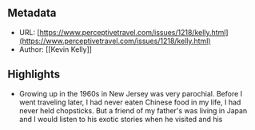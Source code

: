 ## Metadata
* URL: [https://www.perceptivetravel.com/issues/1218/kelly.html](https://www.perceptivetravel.com/issues/1218/kelly.html)
* Author: [[Kevin Kelly]]

## Highlights
* Growing up in the 1960s in New Jersey was very parochial. Before I went traveling later, I had never eaten Chinese food in my life, I had never held chopsticks. But a friend of my father's was living in Japan and I would listen to his exotic stories when he visited and his